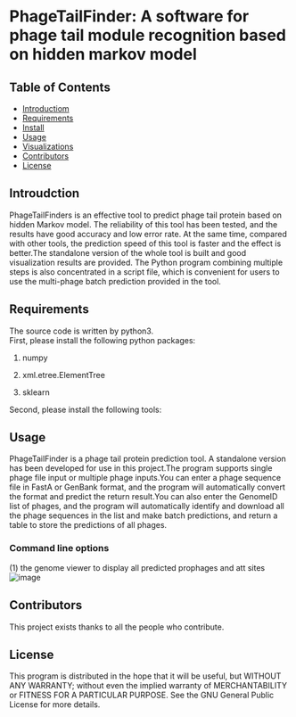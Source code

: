 # PhageTailFinder: A software for phage tail module recognition based on hidden markov model
## Table of Contents
- [Introductiom](#introudction)
- [Requirements](#requirements)
- [Install](#install)
- [Usage](#usage)
- [Visualizations](#visualization)
- [Contributors](#contributors)
- [License](#license)
## Introudction
PhageTailFinders is an effective tool to predict phage tail protein based on hidden Markov model. The reliability of this tool has been tested, and the results have good accuracy and low error rate. At the same time, compared with other tools, the prediction speed of this tool is faster and the effect is better.The standalone version of the whole tool is built and good visualization results are provided. The Python program combining multiple steps is also concentrated in a script file, which is convenient for users to use the multi-phage batch prediction provided in the tool.
## Requirements ##
The source code is written by python3. <br>
First, please install the following python packages:

1. numpy
 
2. xml.etree.ElementTree
 
3. sklearn

Second, please install the following tools:
## Usage
PhageTailFinder is a phage tail protein prediction tool. A standalone version has been developed for use in this project.The program supports single phage file input or multiple phage inputs.You can enter a phage sequence file in FastA or GenBank format, and the program will automatically convert the format and predict the return result.You can also enter the GenomeID list of phages, and the program will automatically identify and download all the phage sequences in the list and make batch predictions, and return a table to store the predictions of all phages.
### Command line options
(1) the genome viewer to display all predicted prophages and att sites
![image](https://raw.githubusercontent.com/HIT-ImmunologyLab/PhageTailFinder/image/usage.png)
## Contributors
This project exists thanks to all the people who contribute.

## License

This program is distributed in the hope that it will be useful, but WITHOUT ANY WARRANTY; without even the implied warranty of MERCHANTABILITY or FITNESS FOR A PARTICULAR PURPOSE. See the GNU General Public License for more details.
